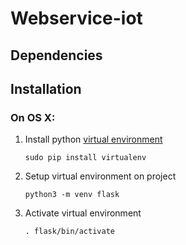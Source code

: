 # Webservice-iot


## Dependencies


## Installation
### On OS X:

1. Install python [virtual environment](http://flask.pocoo.org/docs/0.12/installation/#virtualenv)

	```sudo pip install virtualenv```

2. Setup virtual environment on project

	```python3 -m venv flask```

3. Activate virtual environment

	```. flask/bin/activate```

